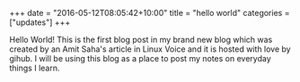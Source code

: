 +++
date = "2016-05-12T08:05:42+10:00"
title = "hello world"
categories = ["updates"]
+++


Hello World! This is the first blog post in my brand new blog which was created by an Amit Saha's article in Linux Voice and it is hosted with love by gihub. I will be using this blog as a place to post my notes on everyday things I learn.

